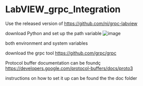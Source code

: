# LabVIEW_grpc_Integration

Use the released version of https://github.com/ni/grpc-labview

download Python and set up the path variable
![image](https://user-images.githubusercontent.com/69897216/122396240-b599b100-cf6f-11eb-8d9d-b28b646fd0b3.png)

both environment and system variables

download the grpc tool https://github.com/grpc/grpc

Protocol buffer documentation can be foundç https://developers.google.com/protocol-buffers/docs/proto3

instructions on how to set it up can be found the the doc folder

